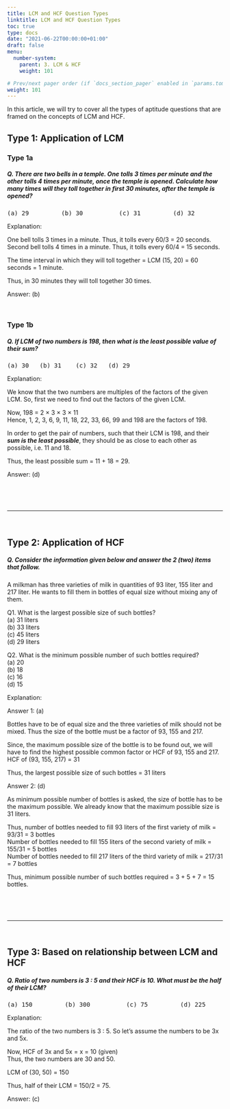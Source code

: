 ```yaml
---
title: LCM and HCF Question Types
linktitle: LCM and HCF Question Types
toc: true
type: docs
date: "2021-06-22T00:00:00+01:00"
draft: false
menu:
  number-system:
    parent: 3. LCM & HCF
    weight: 101

# Prev/next pager order (if `docs_section_pager` enabled in `params.toml`)
weight: 101
---
```


In this article, we will try to cover all the types of aptitude questions that are framed on the concepts of LCM and HCF. 

## Type 1: Application of LCM

### Type 1a

##### Q. There are two bells in a temple. One tolls 3 times per minute and the other tolls 4 times per minute, once the temple is opened. Calculate how many times will they toll together in first 30 minutes, after the temple is opened?
<pre>(a) 29         (b) 30          (c) 31         (d) 32</pre>

Explanation:<br>
<div class="Exp">

One bell tolls 3 times in a minute. Thus, it tolls every 60/3 = 20 seconds. <br>
Second bell tolls 4 times in a minute. Thus, it tolls every 60/4 = 15 seconds.

The time interval in which they will toll together = LCM (15, 20) = 60 seconds = 1 minute.

Thus, in 30 minutes they will toll together 30 times.

Answer: (b)
</div> <br>

### Type 1b

##### Q. If LCM of two numbers is 198, then what is the least possible value of their sum?
<pre>(a) 30   (b) 31    (c) 32   (d) 29</pre>

Explanation:<br>
<div class="Exp">

We know that the two numbers are multiples of the factors of the given LCM. So, first we need to find out the factors of the given LCM. 

Now, 198 = 2 × 3 × 3 × 11 <br>
Hence, 1, 2, 3, 6, 9, 11, 18, 22, 33, 66, 99 and 198 are the factors of 198.

In order to get the pair of numbers, such that their LCM is 198, and their ***sum is the least possible***, they should be as close to each other as possible, i.e. 11 and 18. 

Thus, the least possible sum = 11 + 18 = 29.

Answer: (d)
</div> <br>


<br><hr><br>


## Type 2: Application of HCF

##### Q. Consider the information given below and answer the 2 (two) items that follow.

A milkman has three varieties of milk in quantities of 93 liter, 155 liter and 217 liter. He wants to fill them in bottles of equal size without mixing any of them.

Q1. What is the largest possible size of such bottles? <br>
(a)	31 liters <br>
(b)	33 liters <br>
(c)	45 liters <br>
(d)	29 liters

Q2. What is the minimum possible number of such bottles required? <br>
(a)	20 <br>
(b)	18 <br>
(c)	16 <br>
(d)	15 <br>

Explanation:<br>
<div class="Exp">

Answer 1: (a)

Bottles have to be of equal size and the three varieties of milk should not be mixed. Thus the size of the bottle must be a factor of 93, 155 and 217. 

Since, the maximum possible size of the bottle is to be found out, we will have to find the highest possible common factor or HCF of 93, 155 and 217. <br>
HCF of (93, 155, 217) = 31

Thus, the largest possible size of such bottles = 31 liters

Answer 2: (d)

As minimum possible number of bottles is asked, the size of bottle has to be the maximum possible. We already know that the maximum possible size is 31 liters.

Thus, number of bottles needed to fill 93 liters of the first variety of milk = 93/31 = 3 bottles <br>
Number of bottles needed to fill 155 liters of the second variety of milk = 155/31 = 5 bottles <br>
Number of bottles needed to fill 217 liters of the third variety of milk = 217/31 = 7 bottles

Thus, minimum possible number of such bottles required = 3 + 5 + 7 = 15 bottles.
</div> <br>


<br><hr><br>


## Type 3: Based on relationship between LCM and HCF

##### Q. Ratio of two numbers is 3 : 5 and their HCF is 10. What must be the half of their LCM?
<pre>(a) 150         (b) 300          (c) 75         (d) 225</pre>

Explanation:<br>
<div class="Exp">

The ratio of the two numbers is 3 : 5. So let’s assume the numbers to be 3x and 5x.

Now, HCF of 3x and 5x = x = 10 (given) <br>
Thus, the two numbers are 30 and 50.

LCM of (30, 50) = 150

Thus, half of their LCM = 150/2 = 75.

Answer: (c)
</div> <br>

